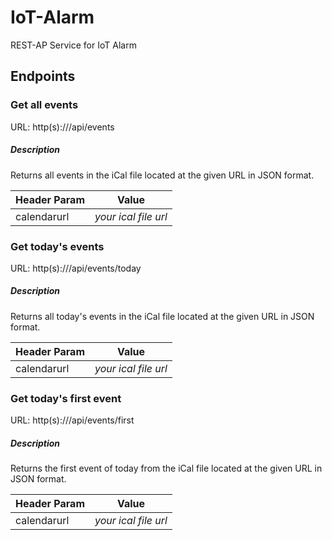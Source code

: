# IoT-Alarm
REST-AP Service for IoT Alarm

## Endpoints
### Get all events
URL: http(s)://<hostname>/api/events
##### Description
Returns all events in the iCal file located at the given URL in JSON format.
  
|Header Param|Value|
|---|---|
|calendarurl|*your ical file url*|

### Get today's events
URL: http(s)://<hostname>/api/events/today
##### Description
Returns all today's events in the iCal file located at the given URL in JSON format.
  
|Header Param|Value|
|---|---|
|calendarurl|*your ical file url*|

### Get today's first event
URL: http(s)://<hostname>/api/events/first
##### Description
Returns the first event of today from the iCal file located at the given URL in JSON format.
  
|Header Param|Value|
|---|---|
|calendarurl|*your ical file url*|


